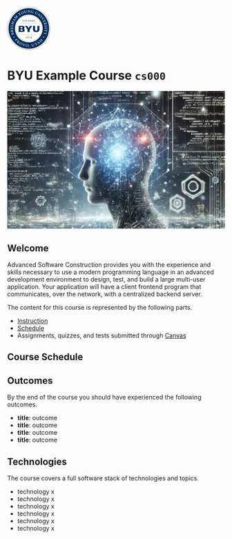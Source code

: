 ![BYU logo](https://github.com/csinstructiontemplate/examplecourse/blob/main/byuLogo.png?raw=true)

# BYU **Example Course** `cs000`

![cover](https://github.com/csinstructiontemplate/examplecourse/blob/main/coursecover.jpg?raw=true)

## Welcome

Advanced Software Construction provides you with the experience and skills necessary to use a modern programming language in an advanced development environment to design, test, and build a large multi-user application. Your application will have a client frontend program that communicates, over the network, with a centralized backend server.

The content for this course is represented by the following parts.

- [Instruction](https://github.com/csinstructiontemplate/examplecourse/blob/main/instruction/modules.md#readme)
- [Schedule](https://github.com/csinstructiontemplate/examplecourse/blob/main/schedule/schedule.md)
- Assignments, quizzes, and tests submitted through [Canvas](https://byu.instructure.com/)

## Course Schedule

## Outcomes

By the end of the course you should have experienced the following outcomes.

- **title**: outcome
- **title**: outcome
- **title**: outcome
- **title**: outcome

## Technologies

The course covers a full software stack of technologies and topics.

- technology x
- technology x
- technology x
- technology x
- technology x
- technology x
